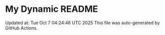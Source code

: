 # My Dynamic README
Updated at: Tue Oct  7 04:24:46 UTC 2025
This file was auto-generated by GitHub Actions.
